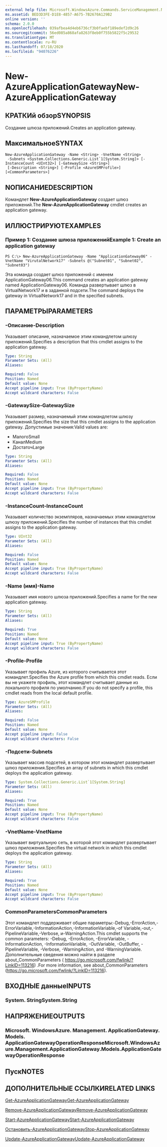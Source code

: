 ```yaml
---
external help file: Microsoft.WindowsAzure.Commands.ServiceManagement.Network.dll-Help.xml
ms.assetid: BED3D3FE-D1E8-4857-A675-7B2670A129B2
online version: ''
schema: 2.0.0
ms.openlocfilehash: 039afbea4d4eb6736cf3b0faebf189edef2d9c26
ms.sourcegitcommit: 56ed085a868afa8263f8eb0f755b5822f5c29532
ms.translationtype: MT
ms.contentlocale: ru-RU
ms.lasthandoff: 07/18/2020
ms.locfileid: "94076226"
---
```

# <span data-ttu-id="73c2c-101">New-AzureApplicationGateway</span><span class="sxs-lookup"><span data-stu-id="73c2c-101">New-AzureApplicationGateway</span></span>

## <span data-ttu-id="73c2c-102">КРАТКИй обзор</span><span class="sxs-lookup"><span data-stu-id="73c2c-102">SYNOPSIS</span></span>
<span data-ttu-id="73c2c-103">Создание шлюза приложений.</span><span class="sxs-lookup"><span data-stu-id="73c2c-103">Creates an application gateway.</span></span>

## <span data-ttu-id="73c2c-104">Максимальное</span><span class="sxs-lookup"><span data-stu-id="73c2c-104">SYNTAX</span></span>

```
New-AzureApplicationGateway -Name <String> -VnetName <String>
 -Subnets <System.Collections.Generic.List`1[System.String]> [-InstanceCount <UInt32>] [-GatewaySize <String>]
 [-Description <String>] [-Profile <AzureSMProfile>] [<CommonParameters>]
```

## <span data-ttu-id="73c2c-105">NОПИСАНИЕ</span><span class="sxs-lookup"><span data-stu-id="73c2c-105">DESCRIPTION</span></span>
<span data-ttu-id="73c2c-106">Командлет **New-AzureApplicationGateway** создает шлюз приложений.</span><span class="sxs-lookup"><span data-stu-id="73c2c-106">The **New-AzureApplicationGateway** cmdlet creates an application gateway.</span></span>

## <span data-ttu-id="73c2c-107">ИЛЛЮСТРИРУЮТ</span><span class="sxs-lookup"><span data-stu-id="73c2c-107">EXAMPLES</span></span>

### <span data-ttu-id="73c2c-108">Пример 1: Создание шлюза приложений</span><span class="sxs-lookup"><span data-stu-id="73c2c-108">Example 1: Create an application gateway</span></span>
```
PS C:\> New-AzureApplicationGateway -Name "ApplicationGateway06" -VnetName "VirutalNetwork17" -Subnets @("Subnet01", "Subnet02", "Subnet03")
```

<span data-ttu-id="73c2c-109">Эта команда создает шлюз приложений с именем ApplicationGateway06.</span><span class="sxs-lookup"><span data-stu-id="73c2c-109">This command creates an application gateway named ApplicationGateway06.</span></span>
<span data-ttu-id="73c2c-110">Команда развертывает шлюз в VirtualNetwork17 и в заданной подсети.</span><span class="sxs-lookup"><span data-stu-id="73c2c-110">The command deploys the gateway in VirtualNetwork17 and in the specified subnets.</span></span>

## <span data-ttu-id="73c2c-111">ПАРАМЕТРЫ</span><span class="sxs-lookup"><span data-stu-id="73c2c-111">PARAMETERS</span></span>

### <span data-ttu-id="73c2c-112">-Описание</span><span class="sxs-lookup"><span data-stu-id="73c2c-112">-Description</span></span>
<span data-ttu-id="73c2c-113">Указывает описание, назначаемое этим командлетом шлюзу приложений.</span><span class="sxs-lookup"><span data-stu-id="73c2c-113">Specifies a description that this cmdlet assigns to the application gateway.</span></span>

```yaml
Type: String
Parameter Sets: (All)
Aliases: 

Required: False
Position: Named
Default value: None
Accept pipeline input: True (ByPropertyName)
Accept wildcard characters: False
```

### <span data-ttu-id="73c2c-114">-GatewaySize</span><span class="sxs-lookup"><span data-stu-id="73c2c-114">-GatewaySize</span></span>
<span data-ttu-id="73c2c-115">Указывает размер, назначаемый этим командлетом шлюзу приложений.</span><span class="sxs-lookup"><span data-stu-id="73c2c-115">Specifies the size that this cmdlet assigns to the application gateway.</span></span>
<span data-ttu-id="73c2c-116">Допустимые значения:</span><span class="sxs-lookup"><span data-stu-id="73c2c-116">Valid values are:</span></span>

- <span data-ttu-id="73c2c-117">Малого</span><span class="sxs-lookup"><span data-stu-id="73c2c-117">Small</span></span>
- <span data-ttu-id="73c2c-118">Канал</span><span class="sxs-lookup"><span data-stu-id="73c2c-118">Medium</span></span>
- <span data-ttu-id="73c2c-119">Достаточ</span><span class="sxs-lookup"><span data-stu-id="73c2c-119">Large</span></span>

```yaml
Type: String
Parameter Sets: (All)
Aliases: 

Required: False
Position: Named
Default value: None
Accept pipeline input: True (ByPropertyName)
Accept wildcard characters: False
```

### <span data-ttu-id="73c2c-120">-InstanceCount</span><span class="sxs-lookup"><span data-stu-id="73c2c-120">-InstanceCount</span></span>
<span data-ttu-id="73c2c-121">Указывает количество экземпляров, назначаемых этим командлетом шлюзу приложений.</span><span class="sxs-lookup"><span data-stu-id="73c2c-121">Specifies the number of instances that this cmdlet assigns to the application gateway.</span></span>

```yaml
Type: UInt32
Parameter Sets: (All)
Aliases: 

Required: False
Position: Named
Default value: None
Accept pipeline input: True (ByPropertyName)
Accept wildcard characters: False
```

### <span data-ttu-id="73c2c-122">-Name (имя)</span><span class="sxs-lookup"><span data-stu-id="73c2c-122">-Name</span></span>
<span data-ttu-id="73c2c-123">Указывает имя нового шлюза приложений.</span><span class="sxs-lookup"><span data-stu-id="73c2c-123">Specifies a name for the new application gateway.</span></span>

```yaml
Type: String
Parameter Sets: (All)
Aliases: 

Required: True
Position: Named
Default value: None
Accept pipeline input: True (ByPropertyName)
Accept wildcard characters: False
```

### <span data-ttu-id="73c2c-124">-Profile</span><span class="sxs-lookup"><span data-stu-id="73c2c-124">-Profile</span></span>
<span data-ttu-id="73c2c-125">Указывает профиль Azure, из которого считывается этот командлет.</span><span class="sxs-lookup"><span data-stu-id="73c2c-125">Specifies the Azure profile from which this cmdlet reads.</span></span>
<span data-ttu-id="73c2c-126">Если вы не укажете профиль, этот командлет считывает данные из локального профиля по умолчанию.</span><span class="sxs-lookup"><span data-stu-id="73c2c-126">If you do not specify a profile, this cmdlet reads from the local default profile.</span></span>

```yaml
Type: AzureSMProfile
Parameter Sets: (All)
Aliases: 

Required: False
Position: Named
Default value: None
Accept pipeline input: False
Accept wildcard characters: False
```

### <span data-ttu-id="73c2c-127">-Подсети</span><span class="sxs-lookup"><span data-stu-id="73c2c-127">-Subnets</span></span>
<span data-ttu-id="73c2c-128">Указывает массив подсетей, в котором этот командлет развертывает шлюз приложения.</span><span class="sxs-lookup"><span data-stu-id="73c2c-128">Specifies an array of subnets in which this cmdlet deploys the application gateway.</span></span>

```yaml
Type: System.Collections.Generic.List`1[System.String]
Parameter Sets: (All)
Aliases: 

Required: True
Position: Named
Default value: None
Accept pipeline input: True (ByPropertyName)
Accept wildcard characters: False
```

### <span data-ttu-id="73c2c-129">-VnetName</span><span class="sxs-lookup"><span data-stu-id="73c2c-129">-VnetName</span></span>
<span data-ttu-id="73c2c-130">Указывает виртуальную сеть, в которой этот командлет развертывает шлюз приложения.</span><span class="sxs-lookup"><span data-stu-id="73c2c-130">Specifies the virtual network in which this cmdlet deploys the application gateway.</span></span>

```yaml
Type: String
Parameter Sets: (All)
Aliases: 

Required: True
Position: Named
Default value: None
Accept pipeline input: True (ByPropertyName)
Accept wildcard characters: False
```

### <span data-ttu-id="73c2c-131">CommonParameters</span><span class="sxs-lookup"><span data-stu-id="73c2c-131">CommonParameters</span></span>
<span data-ttu-id="73c2c-132">Этот командлет поддерживает общие параметры:-Debug,-ErrorAction,-ErrorVariable,-InformationAction,-InformationVariable,-of Variable,-out,-PipelineVariable,-Verbose, и-WarningAction.</span><span class="sxs-lookup"><span data-stu-id="73c2c-132">This cmdlet supports the common parameters: -Debug, -ErrorAction, -ErrorVariable, -InformationAction, -InformationVariable, -OutVariable, -OutBuffer, -PipelineVariable, -Verbose, -WarningAction, and -WarningVariable.</span></span> <span data-ttu-id="73c2c-133">Дополнительные сведения можно найти в разделе about_CommonParameters ( https://go.microsoft.com/fwlink/?LinkID=113216) .</span><span class="sxs-lookup"><span data-stu-id="73c2c-133">For more information, see about_CommonParameters (https://go.microsoft.com/fwlink/?LinkID=113216).</span></span>

## <span data-ttu-id="73c2c-134">ВХОДНЫЕ данные</span><span class="sxs-lookup"><span data-stu-id="73c2c-134">INPUTS</span></span>

### <span data-ttu-id="73c2c-135">System. String</span><span class="sxs-lookup"><span data-stu-id="73c2c-135">System.String</span></span>

## <span data-ttu-id="73c2c-136">НАПРЯЖЕНИЕ</span><span class="sxs-lookup"><span data-stu-id="73c2c-136">OUTPUTS</span></span>

### <span data-ttu-id="73c2c-137">Microsoft. WindowsAzure. Management. ApplicationGateway. Models. ApplicationGatewayOperationResponse</span><span class="sxs-lookup"><span data-stu-id="73c2c-137">Microsoft.WindowsAzure.Management.ApplicationGateway.Models.ApplicationGatewayOperationResponse</span></span>

## <span data-ttu-id="73c2c-138">Пуск</span><span class="sxs-lookup"><span data-stu-id="73c2c-138">NOTES</span></span>

## <span data-ttu-id="73c2c-139">ДОПОЛНИТЕЛЬНЫЕ ССЫЛКИ</span><span class="sxs-lookup"><span data-stu-id="73c2c-139">RELATED LINKS</span></span>

[<span data-ttu-id="73c2c-140">Get-AzureApplicationGateway</span><span class="sxs-lookup"><span data-stu-id="73c2c-140">Get-AzureApplicationGateway</span></span>](./Get-AzureApplicationGateway.md)

[<span data-ttu-id="73c2c-141">Remove-AzureApplicationGateway</span><span class="sxs-lookup"><span data-stu-id="73c2c-141">Remove-AzureApplicationGateway</span></span>](./Remove-AzureApplicationGateway.md)

[<span data-ttu-id="73c2c-142">Start-AzureApplicationGateway</span><span class="sxs-lookup"><span data-stu-id="73c2c-142">Start-AzureApplicationGateway</span></span>](./Start-AzureApplicationGateway.md)

[<span data-ttu-id="73c2c-143">Остановить-AzureApplicationGateway</span><span class="sxs-lookup"><span data-stu-id="73c2c-143">Stop-AzureApplicationGateway</span></span>](./Stop-AzureApplicationGateway.md)

[<span data-ttu-id="73c2c-144">Update-AzureApplicationGateway</span><span class="sxs-lookup"><span data-stu-id="73c2c-144">Update-AzureApplicationGateway</span></span>](./Update-AzureApplicationGateway.md)
